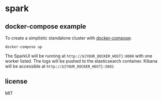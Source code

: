 
# spark

## docker-compose example

To create a simplistic standalone cluster with [docker-compose](http://docs.docker.com/compose):

    docker-compose up

The SparkUI will be running at `http://${YOUR_DOCKER_HOST}:8080` with one worker listed. The logs will be pushed to the elasticsearch container.
Kibana will be accessible at `http://${YOUR_DOCKER_HOST}:5601`

## license

MIT
